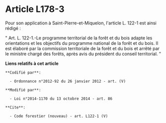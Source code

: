 # Article L178-3

Pour son application à Saint-Pierre-et-Miquelon, l'article L. 122-1 est ainsi rédigé : 

" Art. L. 122-1.-Le programme territorial de la forêt et du bois adapte les orientations et les objectifs du programme
national de la forêt et du bois. Il est élaboré par la commission territoriale de la forêt et du bois et arrêté par le
ministre chargé des forêts, après avis du président du conseil territorial. "

**Liens relatifs à cet article**

	**Codifié par**:

	  - Ordonnance n°2012-92 du 26 janvier 2012 - art. (V)

	**Modifié par**:

	  - Loi n°2014-1170 du 13 octobre 2014 - art. 86

	**Cite**:

	  - Code forestier (nouveau) - art. L122-1 (V)
